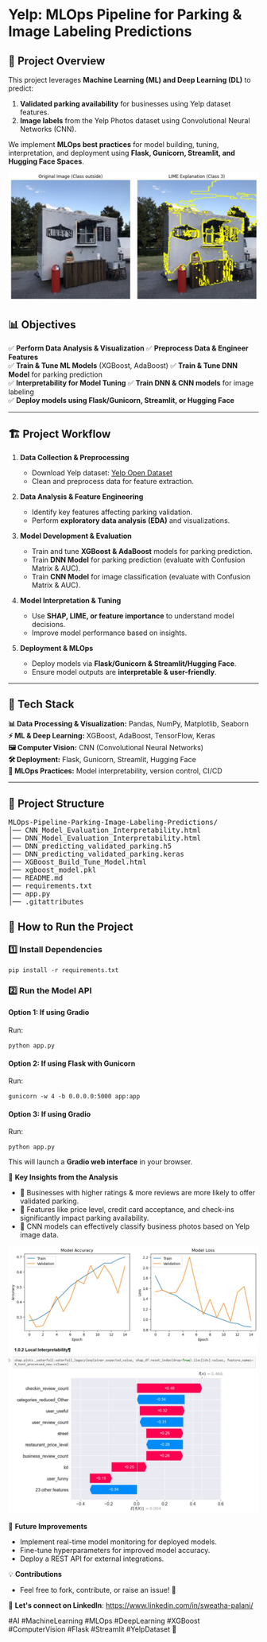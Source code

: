 # Yelp: MLOps Pipeline for Parking & Image Labeling Predictions

## 📌 Project Overview  
This project leverages **Machine Learning (ML) and Deep Learning (DL)** to predict:  
1. **Validated parking availability** for businesses using Yelp dataset features.  
2. **Image labels** from the Yelp Photos dataset using Convolutional Neural Networks (CNN).  

We implement **MLOps best practices** for model building, tuning, interpretation, and deployment using **Flask, Gunicorn, Streamlit, and Hugging Face Spaces**.  

![Project Banner](images/img1.JPG)

## 📊 **Objectives**  
✅ **Perform Data Analysis & Visualization** 
✅ **Preprocess Data & Engineer Features**  
✅ **Train & Tune ML Models** (XGBoost, AdaBoost)
✅ **Train & Tune DNN Model** for parking prediction  
✅ **Interpretability for Model Tuning** 
✅ **Train DNN & CNN models** for image labeling  
✅ **Deploy models using Flask/Gunicorn, Streamlit, or Hugging Face**  

---

## 🏗 **Project Workflow**  
1. **Data Collection & Preprocessing**  
   - Download Yelp dataset: [Yelp Open Dataset](https://www.yelp.com/dataset/download)  
   - Clean and preprocess data for feature extraction.  

2. **Data Analysis & Feature Engineering**  
   - Identify key features affecting parking validation.  
   - Perform **exploratory data analysis (EDA)** and visualizations.  

3. **Model Development & Evaluation**  
   - Train and tune **XGBoost & AdaBoost** models for parking prediction.  
   - Train **DNN Model** for parking prediction (evaluate with Confusion Matrix & AUC).  
   - Train **CNN Model** for image classification (evaluate with Confusion Matrix & AUC).  

4. **Model Interpretation & Tuning**  
   - Use **SHAP, LIME, or feature importance** to understand model decisions.  
   - Improve model performance based on insights.  

5. **Deployment & MLOps**  
   - Deploy models via **Flask/Gunicorn & Streamlit/Hugging Face**.  
   - Ensure model outputs are **interpretable & user-friendly**.  

---

## 🔧 **Tech Stack**  
**📊 Data Processing & Visualization:** Pandas, NumPy, Matplotlib, Seaborn  
**⚡ ML & Deep Learning:** XGBoost, AdaBoost, TensorFlow, Keras  
**🖼 Computer Vision:** CNN (Convolutional Neural Networks)  
**🛠 Deployment:** Flask, Gunicorn, Streamlit, Hugging Face  
**🚀 MLOps Practices:** Model interpretability, version control, CI/CD  

---
## 📂 Project Structure
<pre>
MLOps-Pipeline-Parking-Image-Labeling-Predictions/ 
│── CNN_Model_Evaluation_Interpretability.html 
│── DNN_Model_Evaluation_Interpretability.html 
│── DNN_predicting_validated_parking.h5 
│── DNN_predicting_validated_parking.keras 
│── XGBoost_Build_Tune_Model.html 
│── xgboost_model.pkl
│── README.md 
│── requirements.txt 
│── app.py 
│── .gitattributes 
</pre>

## 🚀 **How to Run the Project**  

### 1️⃣ **Install Dependencies**  
```
pip install -r requirements.txt
```

### 2️⃣ Run the Model API  

#### **Option 1: If using Gradio**  
Run:

```
python app.py
```
#### **Option 2: If using Flask with Gunicorn**  
Run:

```
gunicorn -w 4 -b 0.0.0.0:5000 app:app
```

#### **Option 3: If using Gradio**  
Run:

```
python app.py
```
This will launch a **Gradio web interface** in your browser.

📌 **Key Insights from the Analysis**
- 🔹 Businesses with higher ratings & more reviews are more likely to offer validated parking.
- 🔹 Features like price level, credit card acceptance, and check-ins significantly impact parking availability.
- 🔹 CNN models can effectively classify business photos based on Yelp image data.

![Project Banner](images/img2.JPG)
![Project Banner](images/img3.JPG)

🎯 **Future Improvements**
- Implement real-time model monitoring for deployed models.
- Fine-tune hyperparameters for improved model accuracy.
- Deploy a REST API for external integrations.

💡 **Contributions**
- Feel free to fork, contribute, or raise an issue! 🚀

📩 **Let's connect on LinkedIn**: https://www.linkedin.com/in/sweatha-palani/

#AI #MachineLearning #MLOps #DeepLearning #XGBoost #ComputerVision #Flask #Streamlit #YelpDataset 🚀
